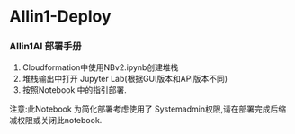# Allin1-Deploy

### Allin1AI 部署手册
1. Cloudformation中使用NBv2.ipynb创建堆栈
2. 堆栈输出中打开 Jupyter Lab(根据GUI版本和API版本不同)
3. 按照Notebook 中的指引部署.

注意:此Notebook 为简化部署考虑使用了 Systemadmin权限,请在部署完成后缩减权限或关闭此notebook.


